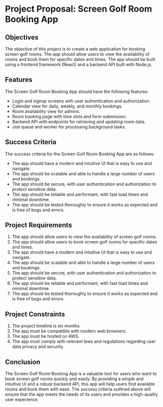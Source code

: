 # Project Proposal: Screen Golf Room Booking App

## Objectives

The objective of this project is to create a web application for booking screen golf rooms. The app should allow users to view the availability of rooms and book them for specific dates and times. The app should be built using a frontend framework (React) and a backend API built with Node.js.

## Features

The Screen Golf Room Booking App should have the following features:

- Login and signup screens with user authentication and authorization.
- Calendar view for daily, weekly, and monthly bookings.
- Room availability view for admins.
- Room booking page with time slots and form submission.
- Backend API with endpoints for retrieving and updating room data.
- Job queue and worker for processing background tasks.

## Success Criteria

The success criteria for the Screen Golf Room Booking App are as follows:

- The app should have a modern and intuitive UI that is easy to use and navigate.
- The app should be scalable and able to handle a large number of users and bookings.
- The app should be secure, with user authentication and authorization to protect sensitive data.
- The app should be reliable and performant, with fast load times and minimal downtime.
- The app should be tested thoroughly to ensure it works as expected and is free of bugs and errors.

## Project Requirements

1. The app should allow users to view the availability of screen golf rooms.
2. The app should allow users to book screen golf rooms for specific dates and times.
3. The app should have a modern and intuitive UI that is easy to use and navigate.
4. The app should be scalable and able to handle a large number of users and bookings.
5. The app should be secure, with user authentication and authorization to protect sensitive data.
6. The app should be reliable and performant, with fast load times and minimal downtime.
7. The app should be tested thoroughly to ensure it works as expected and is free of bugs and errors.

## Project Constraints

1. The project timeline is six months.
2. The app must be compatible with modern web browsers.
3. The app must be hosted on AWS.
4. The app must comply with relevant laws and regulations regarding user data privacy and security.

## Conclusion

The Screen Golf Room Booking App is a valuable tool for users who want to book screen golf rooms quickly and easily. By providing a simple and intuitive UI and a robust backend API, this app will help users find available rooms and book them with ease. The success criteria outlined above will ensure that the app meets the needs of its users and provides a high-quality user experience.
